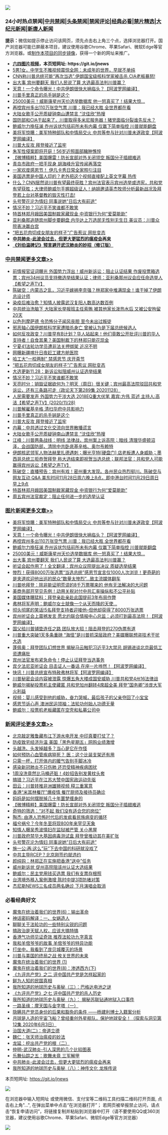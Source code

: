 ![](https://raw.githubusercontent.com/fqnews/bnews/master/64photo/fqnews-qr.jpg)

<div id="tt">
<h3>24小时热点禁闻|<a href="#%E4%B8%AD%E5%85%B1%E7%A6%81%E9%97%BB%E6%9B%B4%E5%A4%9A%E6%96%87%E7%AB%A0">中共禁闻</a>|<a href="#%E5%9B%BE%E7%89%87%E6%96%B0%E9%97%BB%E6%9B%B4%E5%A4%9A%E6%96%87%E7%AB%A0">头条禁闻</a>|<a href="#%E6%96%B0%E9%97%BB%E8%AF%84%E8%AE%BA%E6%9B%B4%E5%A4%9A%E6%96%87%E7%AB%A0">禁闻评论|<a href="#%E5%BF%85%E7%9C%8B%E7%BB%8F%E5%85%B8%E5%A5%BD%E6%96%87">经典必看|<a href="/video.md#%E7%A6%81%E7%89%87%E7%B2%BE%E9%80%89">禁片精选</a>|<a href="https://github.com/fqnews/djy/blob/master/gb/nf1351518.md#1">大纪元新闻</a>|<a href="https://github.com/fqnews/ntdtv/blob/master/gb/prog204.md#1">新唐人新闻</a></h3>
<div><b>提示：</b>微信如提示停止访问该网页，须先点击右上角三个点，选择浏览器打开。国产浏览器可能已屏蔽本项目，建议使用谷歌Chrome、苹果Safari、微软Edge等官方浏览器。或<a href="https://github.com/fqnews/bnews/blob/master/%E5%88%B6%E4%BD%9Cgit%E7%A6%81%E9%97%BB%E9%95%9C%E5%83%8F.md">制作本项目的同步镜像</a>，获得一个新的网址来推广。</div>
<ul>
<li><b><a href="http://d1.bdrive.tk/64.mp4" target="_blank">六四图片视频</a>，本页短网址: https://git.io/jnews</b></li>
<li><a href="/baitai/20201128/1438753.md">5男1女，中学生不雅视频震惊全网：未成年的世界，早就不单纯</a></li>
<li><a href="/bannedvideo/20201128/1438709.md">CNN称川普总统可能“再次当选”,伊朗国宝级核科学家被击杀,CIA老板暴怒!</a></li>
<li><a href="/topimagenews/20201128/1438742.md">出大事 宾州要翻天 我们人民说了算 大选最高法判川普赢？</a></li>
<li><a href="/topimagenews/20201129/1439062.md">天意！一个命令曝光！中共伊朗很快大祸临头？【阿波罗网编译】</a></li>
<li><a href="/cbnews/20201129/1438745.md">川普手里真正的杀手锏是这个</a></li>
<li><a href="/topimagenews/20201128/1438779.md">25000美元！威斯康星州天价选举数据库 他一怒真买了！结果大惊…</a></li>
<li><a href="/topimagenews/20201129/1438889.md">再控宾州多出110万张空气票 川普：我已经大胜 全世界都在看</a></li>
<li><a href="/cbnews/20201129/1438944.md">大陆女歌手公开质疑钟南山遭禁言 “沈佳欣”热搜</a></li>
<li><a href="/bannedvideo/20201128/1438744.md">国防部和CIA干起来了，川普取得多米尼服务器！猪党面临分裂谁先反水？</a></li>
<li><a href="/topimagenews/20201129/1438851.md">鲍威尔力挽狂澜 乔州诉状包括前所未有内幕 仅赢下简单指控 川普就能翻盘</a></li>
<li><a href="/topimagenews/20201129/1439098.md">美将军惊曝：美军特种部队和中情局交火 中共等参与针对川普未遂政变【阿波罗网编译】</a></li>
<li><a href="/cbnews/20201129/1438920.md">川普大反攻  拜登接近了监牢</a></li>
<li><a href="/yule/20201129/1438874.md">朱军性侵案即将开庭！56岁近照面部臃肿憔悴</a></li>
<li><a href="/comments/20201129/1439051.md">【微博精粹】美国爆雷！防长宣部对外关闭领空 叛国分子插翅难逃</a></li>
<li><a href="/cnnews/20201129/1438967.md">青岛市政府一把手现身 胡海峰升官传闻再落空</a></li>
<li><a href="/cnnews/20201129/1438912.md">一家欢度感恩节！ 伊凡卡秀日常全家照引注目</a></li>
<li><a href="/cnnews/20201129/1439088.md">美国选票是中国人印的？老外把这个视频直接配上英文字幕 热传</a></li>
<li><a href="/bannedvideo/20201129/1438895.md">什么？CNN居然说川普有望最终获胜？宾州法官表示宾州选举或违宪，共和党有望获胜；大律师鲍威尔手握超级证人！纳姐邀请英杰牧师分析最新战况及拜登若上台对基督教的毁灭性打击!</a></li>
<li><a href="/comments/20201129/1439011.md">头号警花沦为情妇 同事说她"日后大有前途”</a></li>
<li><a href="/cbnews/20201129/1438997.md">情况不妙？习近平不笑谁都不敢笑</a></li>
<li><a href="/cbnews/20201129/1438884.md">特首林郑月娥因美国制裁家藏现金 中资银行为何“爱莫能助”</a></li>
<li><a href="/cnnews/20201129/1438922.md">亚利桑那追随宾州脚步要翻盘 内华达上万选民无性别无生日 美议员：川普众院表决赢白宫</a></li>
<li><a href="/cbnews/20201129/1439033.md">“把五花肉切成女朋友的样子"广告惹议 网批变态</a></li>
<li><b><a href="/comments/20200211/1275071.md" target="_blank">中共肺炎-此波会过去，但更大更猛烈的瘟疫会再来</a></b></li>
<li><b><a href="/comments/20200207/1272816.md" target="_blank">《刘伯温碑记》预言避开武汉肺炎的妙招（修订版）</a></b></li>
</ul>
</div>

<div class="catlist">
<h3><a href="/cbnews/" target="_blank">中共禁闻</a><span><a href="/cbnews/" target="_blank" rel="nofollow">更多文章>></a></span></h3>
<ul>
<li><a href="/cbnews/20201129/1439170.md" target="_blank">前情报官证词曝光 外国势力浮出！威州新诉讼：阻止认证结果 作废投票箱选票；宾州34州议员支持撤选举结果认证；律师：亚利桑那州议会应任命选举人【希望之声TV】</a></li>
<li><a href="/cbnews/20201129/1439168.md" target="_blank">陈破空：内蒙古之乱，习近平嫁祸李克强？林郑家中堆满现金！谁干掉了伊朗总设计师</a></li>
<li><a href="/cbnews/20201129/1439136.md" target="_blank">染疫后难治愈？知情人披露武汉复阳人数高达数百例</a></li>
<li><a href="/cbnews/20201129/1439099.md" target="_blank">中共统治洗脑下 大陆家长举报班主任索贿 被其他家长泼热水后 又被公安拘留20天</a></li>
<li><a href="/cbnews/20201129/1439096.md" target="_blank">以色列摩萨德 令恐怖分子闻风丧胆 至今未出过叛徒</a></li>
<li><a href="/cbnews/20201129/1439082.md" target="_blank">邪恶轴心国伊朗核科学家遭暗杀身亡 曾被认为是下届总统候选人</a></li>
<li><a href="/cbnews/20201129/1439063.md" target="_blank">如何反攻政变？川普早有B计划？华人站起来！他们竟敢公开批评川普的华人支持者！自食其果？美国制裁下的林郑只能花现金</a></li>
<li><a href="/cbnews/20201129/1439048.md" target="_blank">宁夏41法轮功学员遭非法关押绑架 近况不明</a></li>
<li><a href="/cbnews/20201129/1439047.md" target="_blank">网曝新疆喀什日夜赶工建方舱医院</a></li>
<li><a href="/cbnews/20201129/1439046.md" target="_blank">哈工大“一校两制” 禁感恩节 庆开斋节</a></li>
<li><a href="/cbnews/20201129/1439033.md" target="_blank">“把五花肉切成女朋友的样子&#8221;广告惹议 网批变态</a></li>
<li><a href="/cbnews/20201129/1439005.md" target="_blank">大选更新11.28：新诉讼拟阻威州认证选举结果</a></li>
<li><a href="/cbnews/20201129/1438997.md" target="_blank">情况不妙？习近平不笑谁都不敢笑</a></li>
<li><a href="/cbnews/20201129/1438996.md" target="_blank">天亮时分：销毁证据欲何为？明天（周日）很关键；宾州最高法院驳回共和党诉讼，还有三条路可走（政论天下第289集 20201128）</a></li>
<li><a href="/cbnews/20201129/1438990.md" target="_blank">人民需要发声  外国势力干涉大选  2018EQ重大伏笔  嘉宾:方伟 蓝述 主持人:高洁【希望之声TV】(2020/11/28)</a></li>
<li><a href="/cbnews/20201129/1438984.md" target="_blank">川普解雇基辛格 清扫华府中共影响力</a></li>
<li><a href="/cbnews/20201129/1438745.md" target="_blank">川普手里真正的杀手锏是这个</a></li>
<li><a href="/cbnews/20201129/1438920.md" target="_blank">川普大反攻  拜登接近了监牢</a></li>
<li><a href="/cbnews/20201129/1438945.md" target="_blank">内幕：中共透过文化交流向世界散播谎言</a></li>
<li><a href="/cbnews/20201129/1438944.md" target="_blank">大陆女歌手公开质疑钟南山遭禁言 “沈佳欣”热搜</a></li>
<li><a href="/cbnews/20201129/1438916.md" target="_blank">江峰：川普两条战线：明线 法律战，宾州案上诉高院；暗线 清理华盛顿沼泽，会战国防部，清除中共卧底基辛格、奥尔布赖特</a></li>
<li><a href="/cbnews/20201129/1438908.md" target="_blank">伊朗核武领军人物法赫里扎德遇刺；曝光亨特[硬盘门] 店老板遭人身威胁；墨西哥总统三拒恭贺拜登 称大选结束即祝贺当选总统；联邦法官：共和党人可能赢得宾州诉讼【希望之声TV】</a></li>
<li><a href="/cbnews/20201129/1438904.md" target="_blank">陈破空：直播预告：宾州有戏！密州重大发现。各州民众热烈挺川。陈破空与网友互动 Q&amp;A 美东时间11月28日周六晚上8点，即中港台时间11月29日周日早上9点</a></li>
<li><a href="/cbnews/20201129/1438884.md" target="_blank">特首林郑月娥因美国制裁家藏现金 中资银行为何“爱莫能助”</a></li>
<li><a href="/cbnews/20201129/1438862.md" target="_blank">周五宾州法官裁定：阻止任何进一步的选举认证</a></li>

</ul>
</div>
<div class="catlist">
<h3><a href="/topimagenews/" target="_blank">图片新闻</a><span><a href="/topimagenews/" target="_blank" rel="nofollow">更多文章>></a></span></h3>
<ul>
<li><a href="/topimagenews/20201129/1439098.md" target="_blank">美将军惊曝：美军特种部队和中情局交火 中共等参与针对川普未遂政变【阿波罗网编译】</a></li>
<li><a href="/topimagenews/20201129/1439062.md" target="_blank">天意！一个命令曝光！中共伊朗很快大祸临头？【阿波罗网编译】</a></li>
<li><a href="/topimagenews/20201129/1438889.md" target="_blank">再控宾州多出110万张空气票 川普：我已经大胜 全世界都在看</a></li>
<li><a href="/topimagenews/20201129/1438851.md" target="_blank">鲍威尔力挽狂澜 乔州诉状包括前所未有内幕 仅赢下简单指控 川普就能翻盘</a></li>
<li><a href="/topimagenews/20201128/1438779.md" target="_blank">25000美元！威斯康星州天价选举数据库 他一怒真买了！结果大惊…</a></li>
<li><a href="/topimagenews/20201128/1438742.md" target="_blank">出大事 宾州要翻天 我们人民说了算 大选最高法判川普赢？</a></li>
<li><a href="/topimagenews/20201128/1438585.md" target="_blank">听证会起作用了！全文翻译：宾州众议院提出决议 质疑选举结果</a></li>
<li><a href="/comments/20201128/1438507.md" target="_blank">惨烈！获得8000万张选票“当选总统”感恩节宣言仅1000人次浏览！更奇葩的是夹道欢迎他出巡的民众“数量太惨烈”…致主流媒体翻车</a></li>
<li><a href="/topimagenews/20201128/1438467.md" target="_blank">川普呛拜登：除非能证明荒谬的8千万票哪来的 他有无法解决的大问题</a></li>
<li><a href="/topimagenews/20201128/1438318.md" target="_blank">美商务部开罕见先例！动用关税对付中共汇率操纵和不公平补贴</a></li>
<li><a href="/topimagenews/20201128/1438282.md" target="_blank">美国媒体曝猛料：拜登亲赴亲赴此国提前3年布局作弊</a></li>
<li><a href="/topimagenews/20201127/1438070.md" target="_blank">弗林将军声明：鲍威尔女士就像一个从天而降的天使…</a></li>
<li><a href="/topimagenews/20201127/1438026.md" target="_blank">彻头彻尾的笑话!5名拜登支持者迎接他&#8211;但他却获得了8000万张选票</a></li>
<li><a href="/topimagenews/20201127/1437920.md" target="_blank">宾州听证会上震撼发言 愿北约联合情报中心总监：必须打到最高法院！【阿波罗网编译】</a></li>
<li><a href="/topimagenews/20201126/1437670.md" target="_blank">国父给川普铺垫连任之路 团队放大招！阻击拜登的270伪票有道</a></li>
<li><a href="/topimagenews/20201126/1437615.md" target="_blank">川普重大突破1天多条重磅 “海怪”是川普抓深层政府？美媒曝联想盗技术干扰大选</a></li>
<li><a href="/topimagenews/20201126/1437533.md" target="_blank">蓬佩奥：拜登团队幻想世界 揭秘马云触犯习近平3大禁忌 胡锡进谈北京最低​​工资遭痛批</a></li>
<li><a href="/topimagenews/20201126/1437384.md" target="_blank">宾州法官发布紧急命令！停止认证拜登当选事务</a></li>
<li><a href="/topimagenews/20201126/1437290.md" target="_blank">宾夕法尼亚听证会 目击证人一番话 在座一片哗然！【阿波罗网编译】</a></li>
<li><a href="/topimagenews/20201126/1437210.md" target="_blank">快讯！川普总统宣布特赦弗林将军【阿波罗网编译】</a></li>
<li><a href="/topimagenews/20201126/1437110.md" target="_blank">川普秘密会谈内容被泄露 惊爆五角大楼成国安威胁 川普共和党4州16法律战</a></li>
<li><a href="/topimagenews/20201126/1437096.md" target="_blank">鲍威尔揭秘投票机主使藏匿 共和党加州翻转4席超全美 拜登&#8221;国务卿&#8221;涉庞大军火利益</a></li>
<li><a href="/comments/20201125/1436916.md" target="_blank">视频：婴儿感受到他的威胁，奋力哭喊，最后孩子的父亲夺回了小宝宝</a></li>
<li><a href="/topimagenews/20201125/1436913.md" target="_blank">感恩节诉心声 澳洲民运领袖：法轮功创始人功德无量</a></li>
<li><a href="/topimagenews/20201125/1436851.md" target="_blank">鲍威尔：投票机老板藏匿在空壳和私募公司中</a></li>

</ul>
</div>
<div class="catlist">
<h3><a href="/comments/" target="_blank">新闻评论</a><span><a href="/comments/" target="_blank" rel="nofollow">更多文章>></a></span></h3>
<ul>
<li><a href="/comments/20201129/1439164.md" target="_blank">北京敲定雅鲁藏布江下游水电开发 中印真要打仗了？</a></li>
<li><a href="/comments/20201129/1439163.md" target="_blank">防疫致宅经济升温 美国「黑色星期五」网购业绩激增</a></li>
<li><a href="/comments/20201129/1439146.md" target="_blank">头越洗、头发掉越多？当心是它在作怪</a></li>
<li><a href="/comments/20201129/1439145.md" target="_blank">如何预防心血管疾病猝死？ 医：这个比装支架还有用</a></li>
<li><a href="/comments/20201129/1439144.md" target="_blank">只需一杯，打开体内的暖气告别手脚冰冷</a></li>
<li><a href="/comments/20201129/1439143.md" target="_blank">感染新冠肺炎不只伤肺 还恐受精神疾病困扰</a></li>
<li><a href="/comments/20201129/1439142.md" target="_blank">1周没洗竟然比马桶还脏！4妙招告别发黄枕头套</a></li>
<li><a href="/comments/20201129/1439138.md" target="_blank">搞错？习近平在江苏大赞中国宪政运动先驱</a></li>
<li><a href="/comments/20201129/1439137.md" target="_blank">田云：川普转推非洲雄狮视频 释三重寓意</a></li>
<li><a href="/comments/20201129/1439097.md" target="_blank">香港“米其林餐厅”爆疫情 餐厅厨师及接待员确诊</a></li>
<li><a href="/comments/20201129/1439058.md" target="_blank">妈妈是如何摆脱掉几十年噩梦缠身的</a></li>
<li><a href="/comments/20201129/1439051.md" target="_blank">【微博精粹】美国爆雷！防长宣部对外关闭领空 叛国分子插翅难逃</a></li>
<li><a href="/comments/20201129/1439050.md" target="_blank">奇特的筛选：“对不起 我们没有适合您的岗位”</a></li>
<li><a href="/comments/20201129/1439049.md" target="_blank">陶杰: 由港人恐怖时代后的发疯看民族病变的循环</a></li>
<li><a href="/comments/20201129/1439035.md" target="_blank">福兮祸兮？今年冬至将现800年来罕见天象</a></li>
<li><a href="/comments/20201129/1439025.md" target="_blank">知情人曝吴秀波情妇在监狱被严管 关小黑屋</a></li>
<li><a href="/comments/20201129/1439024.md" target="_blank">川普政府禁华大基因病毒测试盒 拜登曾推动其在美扩张</a></li>
<li><a href="/comments/20201129/1439011.md" target="_blank">头号警花沦为情妇 同事说她&#8221;日后大有前途”</a></li>
<li><a href="/comments/20201129/1439010.md" target="_blank">施一公:再:这么&#8221;玩&#8221;下去中国的科研就没戏了</a></li>
<li><a href="/comments/20201129/1439009.md" target="_blank">中共主导RCEP？北京刚签约就违约</a></li>
<li><a href="/comments/20201129/1439000.md" target="_blank">颜纯钩：林郑正在实施把香港“送中”任务</a></li>
<li><a href="/comments/20201129/1438994.md" target="_blank">威州新诉状 促州高院阻该州认证大选结果</a></li>
<li><a href="/comments/20201129/1438993.md" target="_blank">鲍威尔：民主党用钱买选票 我们有支票存根照</a></li>
<li><a href="/comments/20201129/1438992.md" target="_blank">台湾境外移入案例激增 陈时中提3项防堵对策</a></li>
<li><a href="/comments/20201129/1438991.md" target="_blank">杰尼斯NEWS三名成员两名确诊 下月演唱会取消</a></li>

</ul>
</div>

<div class="catlist">
<h3>必看经典好文</h3>
<ul>
<li><a href="/topimagenews/20180524/947358.md" target="_blank">魔鬼在统治着我们的世界(6)：输出革命</a></li>
<li><a href="/comments/20200609/1342224.md" target="_blank">神话密码解译：一、女娲造人</a></li>
<li><a href="/comments/20190417/1114875.md" target="_blank">聊聊关于法轮功的一些特别尖锐的问题</a></li>
<li><a href="/comments/20200814/1379994.md" target="_blank">搞政治是天赋人权，应该大搞特搞</a></li>
<li><a href="/comments/20200517/1330064.md" target="_blank">香港气功师见证奇效 推荐法轮功九字真言</a></li>
<li><a href="/tculture/20200917/1398046.md" target="_blank">我和羊倌爷爷的故事 羊倌爷爷的特异功能</a></li>
<li><a href="/comments/20201015/1414242.md" target="_blank">打坐中，我看到了庞贝城覆灭的场景</a></li>
<li><a href="/comments/20200908/1392488.md" target="_blank">川普与美国的终局之战 攸关世界的未来</a></li>
<li><a href="/topimagenews/20180519/944624.md" target="_blank">魔鬼在统治着我们的世界 (1)</a></li>
<li><a href="/topimagenews/20180527/948714.md" target="_blank">魔鬼在统治着我们的世界(8)：渗透西方(下)</a></li>
<li><a href="/bookonline/20131116/201055.md" target="_blank">《九评共产党》之二 评中国共产党是怎样起家的</a></li>
<li><a href="/comments/20200926/1403589.md" target="_blank">鲜为人知的民国真相</a></li>
<li><a href="/tculture/xiulian/20170726/797589.md" target="_blank">我所知道的地球历史与奥秘（三）：巴格达电池之谜</a></li>
<li><a href="/bookonline/20131116/201048.md" target="_blank">《九评共产党》之七 评中国共产党的杀人历史</a></li>
<li><a href="/topimagenews/20180325/919134.md" target="_blank">我所知道的地球历史与奥秘（九）： 揭秘苏联钻通地狱入口事件</a></li>
<li><a href="/tculture/20160806/568214.md" target="_blank">一路圣缘：摩天国与金字塔（一）</a></li>
<li><a href="/comments/20201010/1411228.md" target="_blank">隐瞒共产党员身份的后果和豁免的条件 ——杨建利博士入籍案分析</a></li>
<li><a href="/comments/20200712/1359456.md" target="_blank">月球是人造的宇宙飞船？曾经重创外星舰队，保护地球安全！（探索与洞见第12集 2020年6月3日）</a></li>
<li><a href="/cbnews/20180308/911611.md" target="_blank">治国大道(二)：帝道立德</a></li>
<li><a href="/comments/20200224/1282494.md" target="_blank">魏仁：张天师治瘟疫的妙法</a></li>
<li><a href="/comments/20200928/1404653.md" target="_blank">龙延：挖出共产党的根（二）</a></li>
<li><a href="/comments/20200620/1347687.md" target="_blank">仲明-武汉肺炎-引人深思的几个比较图表</a></li>
<li><a href="/tculture/20170715/791820.md" target="_blank">乐舞仙踪之五：歌舞未竟 三军解甲</a></li>
<li><a href="/comments/20200211/1275071.md" target="_blank">中共肺炎-此波会过去，但更大更猛烈的瘟疫会再来</a></li>
<li><a href="/topimagenews/20180225/905380.md" target="_blank">我所知道的地球历史与奥秘（八）：神传文化 龙族传说</a></li>

</ul>
</div>

本页短网址: https://git.io/jnews

![](https://raw.githubusercontent.com/fqnews/bnews/master/64photo/fqnews-qr.jpg)

在浏览器中输入短网址 或使用微信、支付宝等二维码工具扫描二维码打开页面, 点击右上角"...", 在弹出菜单中点击“在浏览器打开”； 若网页被举报禁止访问，请点击“恢复申请访问”，将链接复制并粘贴到浏览器中打开（请不要使用QQ或360浏览器，建议使用谷歌Chrome、苹果Safari、微软Edge等官方浏览器）

![](https://raw.githubusercontent.com/fqnews/bnews/master/64photo/wx.jpg)